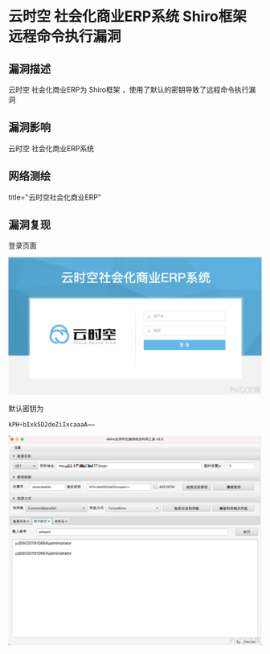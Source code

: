 # 云时空 社会化商业ERP系统 Shiro框架 远程命令执行漏洞

## 漏洞描述

云时空 社会化商业ERP为 Shiro框架 ，使用了默认的密钥导致了远程命令执行漏洞

## 漏洞影响

<a-checkbox checked>云时空 社会化商业ERP系统</a-checkbox></br>

## 网络测绘

<a-checkbox checked>title="云时空社会化商业ERP"</a-checkbox></br>

## 漏洞复现

登录页面

![img](../../../.vuepress/public/img/1630040977210-31a0a314-667a-4cbe-9a9b-dce153582ee0.png)

默认密钥为

```python
kPH+bIxk5D2deZiIxcaaaA==
```

![img](../../../.vuepress/public/img/1637636672230-b71aefa7-2e4c-42b8-84b1-c26316f38322.png)